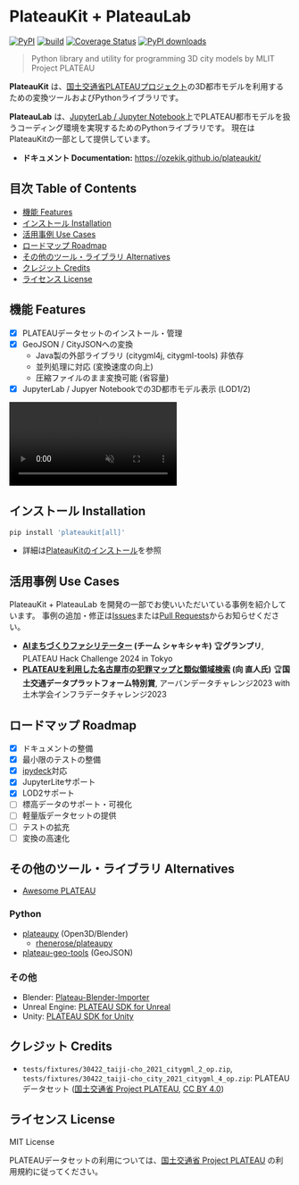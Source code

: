 # PlateauKit + PlateauLab

[![PyPI](https://img.shields.io/pypi/v/plateaukit.svg)](https://pypi.org/project/plateaukit/)
[![build](https://github.com/ozekik/plateaukit/actions/workflows/ci.yaml/badge.svg)](https://github.com/ozekik/plateaukit/actions/workflows/ci.yaml)
[![Coverage Status](https://codecov.io/gh/ozekik/plateaukit/branch/master/graph/badge.svg)](https://codecov.io/gh/ozekik/plateaukit)
[![PyPI downloads](https://img.shields.io/pypi/dm/plateaukit.svg)](https://pypistats.org/packages/plateaukit)

> Python library and utility for programming 3D city models by MLIT Project PLATEAU

**PlateauKit** は、<a href="https://www.mlit.go.jp/plateau/" target="_blank">国土交通省PLATEAUプロジェクト</a>の3D都市モデルを利用するための変換ツールおよびPythonライブラリです。

**PlateauLab** は、<a href="https://jupyter.org" target="_blank">JupyterLab / Jupyter Notebook</a>上でPLATEAU都市モデルを扱うコーディング環境を実現するためのPythonライブラリです。 現在はPlateauKitの一部として提供しています。

- **ドキュメント Documentation:** <https://ozekik.github.io/plateaukit/>
<!-- - **ブラウザで試す (試験版) Try in Your Browser (Experimental):** <https://ozekik.github.io/plateaukit/jupyterlite/notebooks/?path=demo.ipynb> -->

## 目次 Table of Contents

- [機能 Features](#機能-features)
- [インストール Installation](#インストール-installation)
- [活用事例 Use Cases](#活用事例-use-cases)
- [ロードマップ Roadmap](#ロードマップ-roadmap)
- [その他のツール・ライブラリ Alternatives](#その他のツールライブラリ-alternatives)
- [クレジット Credits](#クレジット-credits)
- [ライセンス License](#ライセンス-license)

## 機能 Features

- [x] PLATEAUデータセットのインストール・管理
- [x] GeoJSON / CityJSONへの変換
    - Java製の外部ライブラリ (citygml4j, citygml-tools) 非依存
    - 並列処理に対応 (変換速度の向上)
    - 圧縮ファイルのまま変換可能 (省容量)
- [x] JupyterLab / Jupyer Notebookでの3D都市モデル表示 (LOD1/2)

<div><video controls src="https://github.com/ozekik/plateaukit/assets/32771324/ea02df34-82f9-462a-b2e7-3f71dd3201ea" muted="false"></video></div>

## インストール Installation

```sh
pip install 'plateaukit[all]'
```

- 詳細は[PlateauKitのインストール](https://ozekik.github.io/plateaukit/install/)を参照

## 活用事例 Use Cases

PlateauKit + PlateauLab を開発の一部でお使いいただいている事例を紹介しています。
事例の追加・修正は[Issues](https://github.com/ozekik/plateaukit/issues)または[Pull Requests](https://github.com/ozekik/plateaukit/pulls)からお知らせください。

- **[AIまちづくりファシリテーター](https://protopedia.net/prototype/6072) (チーム シャキシャキ)** 🏆**グランプリ**, PLATEAU Hack Challenge 2024 in Tokyo
- **[PLATEAUを利用した名古屋市の犯罪マップと類似領域検索](https://www.mlit-data.jp/#/ShowcaseDetail?id=Showcase18) (向 直人氏)** 🏆**国土交通データプラットフォーム特別賞**, アーバンデータチャレンジ2023 with 土木学会インフラデータチャレンジ2023

## ロードマップ Roadmap

- [x] ドキュメントの整備
- [x] 最小限のテストの整備
- [x] [ipydeck](https://github.com/ozekik/ipydeck)対応
- [x] JupyterLiteサポート
- [x] LOD2サポート
- [ ] 標高データのサポート・可視化
- [ ] 軽量版データセットの提供
- [ ] テストの拡充
- [ ] 変換の高速化

## その他のツール・ライブラリ Alternatives

- [Awesome PLATEAU](https://japan-opendata.github.io/awesome-plateau/)

### Python

- [plateaupy](https://github.com/AcculusSasao/plateaupy) (Open3D/Blender)
  - [rhenerose/plateaupy](https://github.com/rhenerose/plateaupy)
- [plateau-geo-tools](https://github.com/raokiey/plateau-geo-tools) (GeoJSON)

### その他

- Blender: [Plateau-Blender-Importer](https://github.com/nneri-hin/Plateau-Blender-Importer)
- Unreal Engine: [PLATEAU SDK for Unreal](https://github.com/Project-PLATEAU/PLATEAU-SDK-for-Unreal)
- Unity: [PLATEAU SDK for Unity](https://github.com/Project-PLATEAU/PLATEAU-SDK-for-Unity)

## クレジット Credits

- `tests/fixtures/30422_taiji-cho_2021_citygml_2_op.zip`, `tests/fixtures/30422_taiji-cho_city_2021_citygml_4_op.zip`: PLATEAUデータセット ([国土交通省 Project PLATEAU](https://www.mlit.go.jp/plateau/site-policy/), [CC BY 4.0](https://creativecommons.org/licenses/by/4.0/deed.ja))

## ライセンス License

MIT License

PLATEAUデータセットの利用については、[国土交通省 Project PLATEAU](https://www.mlit.go.jp/plateau/site-policy/) の利用規約に従ってください。
